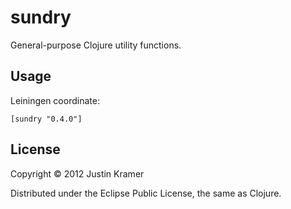 # sundry

General-purpose Clojure utility functions.

## Usage

Leiningen coordinate:

    [sundry "0.4.0"]

## License

Copyright © 2012 Justin Kramer

Distributed under the Eclipse Public License, the same as Clojure.
